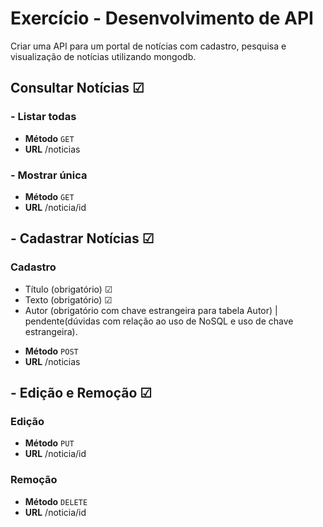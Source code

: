 # Exercício - Desenvolvimento de API 
 Criar uma API para um portal de notícias com cadastro, pesquisa e visualização de notícias utilizando mongodb.
 ## Consultar Notícias ☑
 ### - Listar todas
 * **Método**
 `GET`
 * **URL**
  /noticias
 ### - Mostrar única
 * **Método**
 `GET`
 * **URL**
 /noticia/id
## - Cadastrar Notícias ☑
 ### Cadastro
 - Título (obrigatório) ☑
 - Texto (obrigatório) ☑
 - Autor (obrigatório com chave estrangeira para tabela Autor) | 
     pendente(dúvidas com relação ao uso de NoSQL e uso de chave estrangeira).
  * **Método**
 `POST`
 * **URL**
 /noticias
 ## - Edição e Remoção ☑
 ### Edição
  * **Método**
 `PUT`
  * **URL**
 /noticia/id
 ### Remoção
 * **Método**
 `DELETE`
  * **URL**
 /noticia/id
